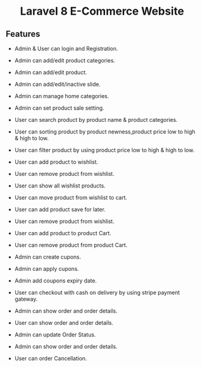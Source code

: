 <h1 align="center">Laravel 8 E-Commerce Website</h1>

## Features

-   <p>Admin & User can login and Registration.</p>
-   <p>Admin can add/edit product categories.</p>
-   <p>Admin can add/edit product.</p>
-   <p>Admin can add/edit/inactive slide.</p>
-   <p>Admin can manage home categories.</p>
-   <p>Admin can set product sale setting.</p>
-   <p>User can search product by product name & product categories.</p>
-   <p>User can sorting product by product newness,product price low to high & high to low.</p>
-   <p>User can filter product by using product price low to high & high to low.</p>
-   <p>User can add product to wishlist.</p>
-   <p>User can remove product from wishlist.</p>
-   <p>User can show all wishlist products.</p>
-   <p>User can move product from wishlist to cart.</p>
-   <p>User can add product save for later.</p>
-   <p>User can remove product from wishlist.</p>
-   <p>User can add product to product Cart.</p>
-   <p>User can remove product from product Cart.</p>
-   <p>Admin can create cupons.</p>
-   <p>Admin can apply cupons.</p>
-   <p>Admin add coupons expiry date.</p>
-   <p>User can checkout with cash on delivery by using stripe payment gateway.</p>
-   <p>Admin can show order and order details.</p>
-   <p>User can show order and order details.</p>
-   <p>Admin can update Order Status.</p>
-   <p>Admin can show order and order details.</p>
-   <p>User can order Cancellation.</p>
